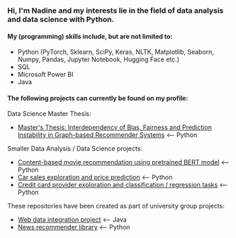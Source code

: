 ### Hi, I'm Nadine and my interests lie in the field of data analysis and data science with Python.

#### My (programming) skills include, but are not limited to:
- Python (PyTorch, Sklearn, SciPy, Keras, NLTK, Matplotlib, Seaborn, Numpy, Pandas, Jupyter Notebook, Hugging Face etc.)
- SQL
- Microsoft Power BI
- Java



#### The following projects can currently be found on my profile: 

Data Science Master Thesis:
- [Master's Thesis: Interdependency of Bias, Fairness and Prediction Instability in Graph-based Recommender Systems](https://github.com/nadine-ma/Thesis_interdependency_bias_fairness_instability_graph_recommenders) <-- Python

Smaller Data Analysis / Data Science projects:
- [Content-based movie recommendation using pretrained BERT model](https://github.com/nadine-ma/BERT_based_movie_recommendation) <-- Python
- [Car sales exploration and price prediction](https://github.com/nadine-ma/Car_Sales_Exploration_Prediction) <-- Python
- [Credit card provider exploration and classification / regression tasks](https://github.com/nadine-ma/Credit_Card_Exploration_Prediction) <-- Python


These repositories have been created as part of university group projects:
- [Web data integration project](https://github.com/nadine-ma/ds-wdi-project) <-- Java
- [News recommender library](https://github.com/nadine-ma/nrslib) <-- Python


